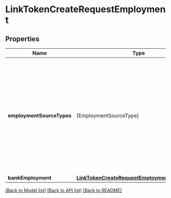 # LinkTokenCreateRequestEmployment

## Properties
Name | Type | Description | Notes
------------ | ------------- | ------------- | -------------
**employmentSourceTypes** | [EmploymentSourceType] | The types of source employment data that users will be permitted to share. Options include &#x60;bank&#x60; and &#x60;payroll&#x60;. Currently you can only specify one of these options. | [optional] 
**bankEmployment** | [**LinkTokenCreateRequestEmploymentBankIncome**](LinkTokenCreateRequestEmploymentBankIncome.md) |  | [optional] 

[[Back to Model list]](../README.md#documentation-for-models) [[Back to API list]](../README.md#documentation-for-api-endpoints) [[Back to README]](../README.md)


